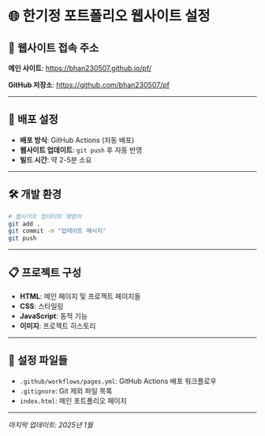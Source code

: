 # 🌐 한기정 포트폴리오 웹사이트 설정

## 📱 웹사이트 접속 주소
**메인 사이트**: https://bhan230507.github.io/pf/

**GitHub 저장소**: https://github.com/bhan230507/pf

---

## 🚀 배포 설정
- **배포 방식**: GitHub Actions (자동 배포)
- **웹사이트 업데이트**: `git push` 후 자동 반영
- **빌드 시간**: 약 2-5분 소요

---

## 🛠 개발 환경
```bash
# 웹사이트 업데이트 명령어
git add .
git commit -m "업데이트 메시지"
git push
```

---

## 📋 프로젝트 구성
- **HTML**: 메인 페이지 및 프로젝트 페이지들
- **CSS**: 스타일링
- **JavaScript**: 동적 기능
- **이미지**: 프로젝트 히스토리

---

## 🔧 설정 파일들
- `.github/workflows/pages.yml`: GitHub Actions 배포 워크플로우
- `.gitignore`: Git 제외 파일 목록
- `index.html`: 메인 포트폴리오 페이지

---

*마지막 업데이트: 2025년 1월*
